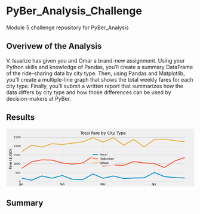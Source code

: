 # PyBer_Analysis_Challenge
Module 5 challenge repository for PyBer_Analysis





## Overivew of the Analysis
V. Isualize has given you and Omar a brand-new assignment. Using your Python skills and knowledge of Pandas, you’ll create a summary DataFrame of the ride-sharing data by city type. Then, using Pandas and Matplotlib, you’ll create a multiple-line graph that shows the total weekly fares for each city type. Finally, you’ll submit a written report that summarizes how the data differs by city type and how those differences can be used by decision-makers at PyBer.

## Results

![graph of Total Fares by City Type](/analysis/PyBer_fare_summary.png)



## Summary
